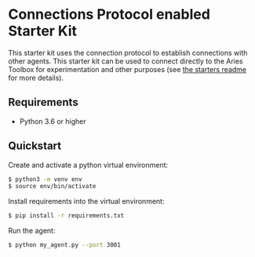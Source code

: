 Connections Protocol enabled Starter Kit
========================================

This starter kit uses the connection protocol to establish connections with
other agents. This starter kit can be used to connect directly to the Aries
Toolbox for experimentation and other purposes (see [the starters
readme](../README.md#Connecting-directly-to-the-Aries-Toolbox) for more
details).

Requirements
------------

- Python 3.6 or higher

Quickstart
----------

Create and activate a python virtual environment:
```sh
$ python3 -m venv env
$ source env/bin/activate
```

Install requirements into the virtual environment:
```sh
$ pip install -r requirements.txt
```

Run the agent:
```sh
$ python my_agent.py --port 3001
```
